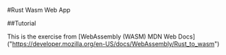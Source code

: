 #Rust Wasm Web App

##Tutorial

This is the exercise from [WebAssembly (WASM) MDN Web Docs] ("https://developer.mozilla.org/en-US/docs/WebAssembly/Rust_to_wasm")
